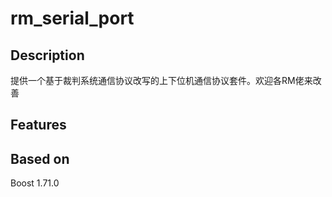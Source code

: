 # rm_serial_port

## Description
提供一个基于裁判系统通信协议改写的上下位机通信协议套件。欢迎各RM佬来改善

## Features

## Based on
Boost 1.71.0
